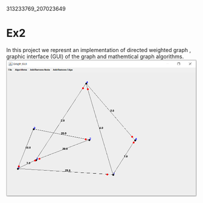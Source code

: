 313233769_207023649

# Ex2
In this project we represnt an implementation of directed weighted graph , graphic interface (GUI) of the graph and mathemtical graph algorithms.
![alt text](resources/graph_screenshot.PNG "graph_example")
	